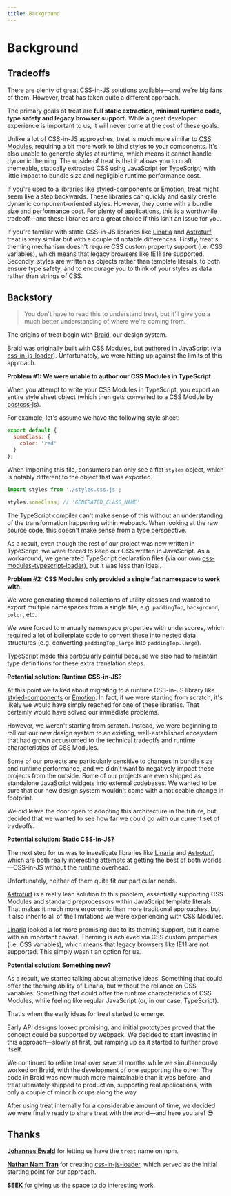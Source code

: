 ```yaml
---
title: Background
---
```


# Background

## Tradeoffs

There are plenty of great CSS-in-JS solutions available—and we're big fans of them. However, treat has taken quite a different approach.

The primary goals of treat are **full static extraction, minimal runtime code, type safety and legacy browser support.** While a great developer experience is important to us, it will never come at the cost of these goals.

Unlike a lot of CSS-in-JS approaches, treat is much more similar to [CSS Modules](https://github.com/css-modules/css-modules), requiring a bit more work to bind styles to your components. It's also unable to generate styles at runtime, which means it cannot handle dynamic theming. The upside of treat is that it allows you to craft themeable, statically extracted CSS using JavaScript (or TypeScript) with little impact to bundle size and negligible runtime performance cost.

If you're used to a libraries like [styled-components](https://www.styled-components.com) or [Emotion](https://emotion.sh/), treat might seem like a step backwards. These libraries can quickly and easily create dynamic component-oriented styles. However, they come with a bundle size and performance cost. For plenty of applications, this is a worthwhile tradeoff—and these libraries are a great choice if this isn't an issue for you.

If you're familiar with static CSS-in-JS libraries like [Linaria](https://linaria.now.sh/) and [Astroturf](https://github.com/4Catalyzer/astroturf), treat is very similar but with a couple of notable differences. Firstly, treat's theming mechanism doesn't require CSS custom property support (i.e. CSS variables), which means that legacy browsers like IE11 are supported. Secondly, styles are written as objects rather than template literals, to both ensure type safety, and to encourage you to think of your styles as data rather than strings of CSS.

## Backstory

> You don't have to read this to understand treat, but it'll give you a much better understanding of where we're coming from.

The origins of treat begin with [Braid](https://github.com/seek-oss/braid-design-system), our design system.

Braid was originally built with CSS Modules, but authored in JavaScript (via [css-in-js-loader](https://github.com/naistran/css-in-js-loader)). Unfortunately, we were hitting up against the limits of this approach.

**Problem #1: We were unable to author our CSS Modules in TypeScript.**

When you attempt to write your CSS Modules in TypeScript, you export an entire style sheet object (which then gets converted to a CSS Module by [postcss-js](https://github.com/postcss/postcss-js)).

For example, let's assume we have the following style sheet:

```js
export default {
  someClass: {
    color: 'red'
  }
};
```

When importing this file, consumers can only see a flat `styles` object, which is notably different to the object that was exported.

```js
import styles from './styles.css.js';

styles.someClass; // 'GENERATED_CLASS_NAME'
```

The TypeScript compiler can't make sense of this without an understanding of the transformation happening within webpack. When looking at the raw source code, this doesn't make sense from a type perspective.

As a result, even though the rest of our project was now written in TypeScript, we were forced to keep our CSS written in JavaScript. As a workaround, we generated TypeScript declaration files (via our own [css-modules-typescript-loader](https://github.com/seek-oss/css-modules-typescript-loader)), but it was less than ideal.

**Problem #2: CSS Modules only provided a single flat namespace to work with.**

We were generating themed collections of utility classes and wanted to export multiple namespaces from a single file, e.g. `paddingTop`, `background`, `color`, etc.

We were forced to manually namespace properties with underscores, which required a lot of boilerplate code to convert these into nested data structures (e.g. converting `paddingTop_large` into `paddingTop.large`).

TypeScript made this particularly painful because we also had to maintain type definitions for these extra translation steps.

**Potential solution: Runtime CSS-in-JS?**

At this point we talked about migrating to a runtime CSS-in-JS library like [styled-components](https://www.styled-components.com) or [Emotion](https://emotion.sh/). In fact, if we were starting from scratch, it's likely we would have simply reached for one of these libraries. That certainly would have solved our immediate problems.

However, we weren't starting from scratch. Instead, we were beginning to roll out our new design system to an existing, well-established ecosystem that had grown accustomed to the technical tradeoffs and runtime characteristics of CSS Modules.

Some of our projects are particularly sensitive to changes in bundle size and runtime performance, and we didn't want to negatively impact these projects from the outside. Some of our projects are even shipped as standalone JavaScript widgets into external codebases. We wanted to be sure that our new design system wouldn't come with a noticeable change in footprint.

We did leave the door open to adopting this architecture in the future, but decided that we wanted to see how far we could go with our current set of tradeoffs.

**Potential solution: Static CSS-in-JS?**

The next step for us was to investigate libraries like [Linaria](https://linaria.now.sh/) and [Astroturf](https://github.com/4Catalyzer/astroturf), which are both really interesting attempts at getting the best of both worlds—CSS-in-JS without the runtime overhead.

Unfortunately, neither of them quite fit our particular needs.

[Astroturf](https://github.com/4Catalyzer/astroturf) is a really lean solution to this problem, essentially supporting CSS Modules and standard preprocessors within JavaScript template literals. That makes it much more ergonomic than more traditional approaches, but it also inherits all of the limitations we were experiencing with CSS Modules.

[Linaria](https://linaria.now.sh/) looked a lot more promising due to its theming support, but it came with an important caveat. Theming is achieved via CSS custom properties (i.e. CSS variables), which means that legacy browsers like IE11 are not supported. This simply wasn't an option for us.

**Potential solution: Something new?**

As a result, we started talking about alternative ideas. Something that could offer the theming ability of Linaria, but without the reliance on CSS variables. Something that could offer the runtime characteristics of CSS Modules, while feeling like regular JavaScript (or, in our case, TypeScript).

That's when the early ideas for treat started to emerge.

Early API designs looked promising, and initial prototypes proved that the concept could be supported by webpack. We decided to start investing in this approach—slowly at first, but ramping up as it started to further prove itself.

We continued to refine treat over several months while we simultaneously worked on Braid, with the development of one supporting the other. The code in Braid was now much more maintainable than it was before, and treat ultimately shipped to production, supporting real applications, with only a couple of minor hiccups along the way.

After using treat internally for a considerable amount of time, we decided we were finally ready to share treat with the world—and here you are! 😎

## Thanks

**[Johannes Ewald](https://twitter.com/Jhnnns)** for letting us have the `treat` name on npm.

**[Nathan Nam Tran](https://twitter.com/naistran)** for creating [css-in-js-loader](https://github.com/naistran/css-in-js-loader), which served as the initial starting point for our approach.

**[SEEK](https://www.seek.com.au)** for giving us the space to do interesting work.
